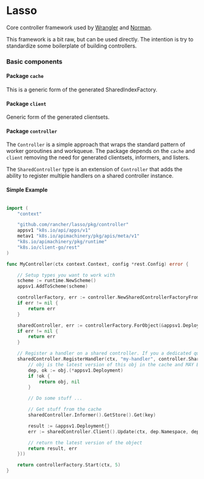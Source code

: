 Lasso
=====

Core controller framework used by [Wrangler](http://github.com/rancher/wrangler) and [Norman](http://github.com/rancher/norman).

This framework is a bit raw, but can be used directly. The intention is try to standardize some boilerplate
of building controllers.

### Basic components

#### Package `cache`

This is a generic form of the generated SharedIndexFactory.

#### Package `client`

Generic form of the generated clientsets.

#### Package `controller`

The `Controller` is a simple approach that wraps the standard pattern of worker goroutines and workqueue.  The package
depends on the `cache` and `client` removing the need for generated clientsets, informers, and listers.

The `SharedController` type is an extension of `Controller` that adds the ability to register multiple handlers on a
shared controller instance.

#### Simple Example

```go

import (
	"context"

	"github.com/rancher/lasso/pkg/controller"
	appsv1 "k8s.io/api/apps/v1"
	metav1 "k8s.io/apimachinery/pkg/apis/meta/v1"
	"k8s.io/apimachinery/pkg/runtime"
	"k8s.io/client-go/rest"
)

func MyController(ctx context.Context, config *rest.Config) error {

	// Setup types you want to work with
	scheme := runtime.NewScheme()
	appsv1.AddToScheme(scheme)

	controllerFactory, err := controller.NewSharedControllerFactoryFromConfig(config, scheme)
	if err != nil {
		return err
	}

	sharedController, err := controllerFactory.ForObject(&appsv1.Deployment{})
	if err != nil {
		return err
	}

	// Register a handler on a shared controller. If you a dedicated queue then use controller.New()
	sharedController.RegisterHandler(ctx, "my-handler", controller.SharedControllerHandlerFunc(func(key string, obj runtime.Object) (runtime.Object, error) {
		// obj is the latest version of this obj in the cache and MAY BE NIL when an object is finally deleted
		dep, ok := obj.(*appsv1.Deployment)
		if !ok {
			return obj, nil
		}

		// Do some stuff ...

		// Get stuff from the cache
		sharedController.Informer().GetStore().Get(key)

		result := &appsv1.Deployment{}
		err := sharedController.Client().Update(ctx, dep.Namespace, dep, result, metav1.UpdateOptions{})

		// return the latest version of the object
		return result, err
	}))

	return controllerFactory.Start(ctx, 5)
}

```
